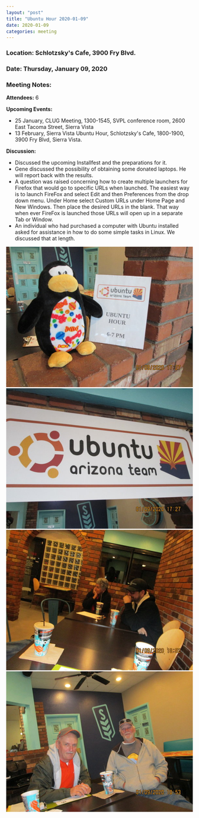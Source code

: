 ```yaml
---
layout: "post"
title: "Ubuntu Hour 2020-01-09"
date: 2020-01-09
categories: meeting
---
```


### Location: Schlotzsky's Cafe, 3900 Fry Blvd.

### Date: Thursday, January 09, 2020

### Meeting Notes:

**Attendees:** 6

**Upcoming Events:**

 * 25 January, CLUG Meeting, 1300-1545, SVPL conference room, 2600 East Tacoma Street, Sierra Vista
 * 13 February, Sierra Vista Ubuntu Hour, Schlotzsky's Cafe, 1800-1900, 3900 Fry Blvd, Sierra Vista.
 
**Discussion:**

 * Discussed the upcoming Installfest and the preparations for it.
 * Gene discussed the possibility of obtaining some donated laptops.  He will report back with the results.
 * A question was raised concerning how to create multiple launchers for Firefox that would go to specific URLs when launched. The easiest way is to launch FireFox and select Edit and then Preferences from the drop down menu.  Under Home select Custom URLs under Home Page and New Windows.  Then place the desired URLs in the blank.  That way when ever FireFox is launched those URLs will open up in a separate Tab or Window. 
 * An individual who had purchased a computer with Ubuntu installed asked for assistance in how to do some simple tasks in Linux.  We discussed that at length.
 
![alt text](https://raw.githubusercontent.com/CochiseLinuxUsersGroup/CochiseLinuxUsersGroup.github.io/master/images/rsz_sv_ubuntuhour_2020-01-09_1.jpg)
![alt text](https://raw.githubusercontent.com/CochiseLinuxUsersGroup/CochiseLinuxUsersGroup.github.io/master/images/rsz_sv_ubuntuhour_2020-01-09_2.jpg)
![alt text](https://raw.githubusercontent.com/CochiseLinuxUsersGroup/CochiseLinuxUsersGroup.github.io/master/images/rsz_sv_ubuntuhour_2020-01-09_3.jpg)
![alt text](https://raw.githubusercontent.com/CochiseLinuxUsersGroup/CochiseLinuxUsersGroup.github.io/master/images/rsz_sv_ubuntuhour_2020-01-09_5.jpg)
